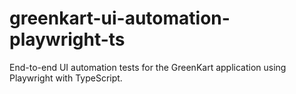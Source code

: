 # greenkart-ui-automation-playwright-ts
End-to-end UI automation tests for the GreenKart application using Playwright with TypeScript.
